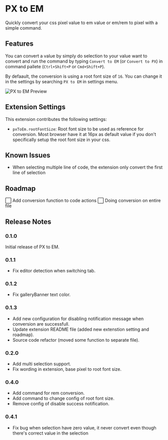 # PX to EM

Quickly convert your css pixel value to em value or em/rem to pixel with a simple command.

## Features

You can convert a value by simply do selection to your value want to convert and run the command by typing `Convert to EM` (or `Convert to PX`) in command pallete (`Ctrl+Shift+P` or `Cmd+Shift+P`).

By defaault, the conversion is using a root font size of `16`. You can change it in the settings by searching `PX to EM` in settings menu.

![PX to EM Preview](https://i.imgur.com/IzteRCT.gif)

## Extension Settings

This extension contributes the following settings:

- `pxToEm.rootFontSize`: Root font size to be used as reference for conversion. Most browser have it at 16px as default value if you don't specifically setup the root font size in your css.

## Known Issues

- When selecting multiple line of code, the extension only convert the first line of selection

## Roadmap

:white_large_square: Add conversion function to code actions
:white_large_square: Doing conversion on entire file

## Release Notes

### 0.1.0

Initial release of PX to EM.

### 0.1.1

- Fix editor detection when switching tab.

### 0.1.2

- Fix galleryBanner text color.

### 0.1.3

- Add new configuration for disabling notification message when conversion are successfull.
- Update extension README file (added new extenstion setting and roadmap).
- Source code refactor (moved some function to separate file).

### 0.2.0

- Add multi selection support.
- Fix wording in extension, base pixel to root font size.

### 0.4.0

- Add command for rem conversion.
- Add command to change config of root font size.
- Remove config of disable success notification.

### 0.4.1

- Fix bug when selection have zero value, it never convert even though there's correct value in the selection
